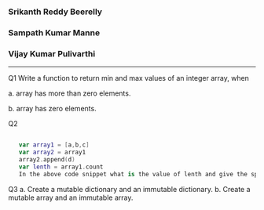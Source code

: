 ### Srikanth Reddy Beerelly
### Sampath Kumar Manne
### Vijay Kumar Pulivarthi
---------

Q1 Write a function to return min and max values of an integer array, when

   a. array has more than zero elements.
   
   b. array has zero elements.
   
Q2
```swift

   var array1 = [a,b,c]
   var array2 = array1
   array2.append(d)
   var lenth = array1.count
   In the above code snippet what is the value of lenth and give the specific reason?
```

Q3  a. Create a mutable dictionary and an immutable dictionary.
    b. Create a mutable array and an immutable array.




